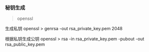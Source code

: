 ### 秘钥生成

> openssl

生成私钥
openssl > genrsa -out rsa_private_key.pem 2048

根据私钥生成公钥
openssl > rsa -in rsa_private_key.pem -pubout -out rsa_public_key.pem

<!-- 非对称加密 rs256 -->